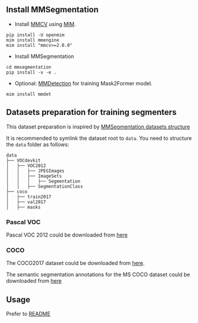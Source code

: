 ## Install MMSegmentation
* Install [MMCV](https://github.com/open-mmlab/mmcv) using [MIM](https://github.com/open-mmlab/mim).

```shell
pip install -U openmim
mim install mmengine
mim install "mmcv>=2.0.0"
```
* Install MMSegmentation
```shell
cd mmsegmentation
pip install -v -e .
```

* Optional: [MMDetection](https://github.com/open-mmlab/mmdetection) for training Mask2Former model.
```shell
mim install mmdet
```

## Datasets preparation for training segmenters
This dataset preparation is inspired by [MMSegmentation datasets structure](https://github.com/open-mmlab/mmsegmentation/blob/e64548fda0221ad708f5da29dc907e51a644c345/docs/en/user_guides/2_dataset_prepare.md)

It is recommended to symlink the dataset root to `data`.
You need to structure the `data` folder as follows:
```none
data
├── VOCdevkit
│   ├── VOC2012
│   │   ├── JPEGImages
│   │   ├── ImageSets
│   │   │   ├── Segmentation
│   │   ├── SegmentationClass
├── coco
│   ├── train2017
│   ├── val2017
│   ├── masks
```

### Pascal VOC
Pascal VOC 2012 could be downloaded from [here](http://host.robots.ox.ac.uk/pascal/VOC/voc2012/VOCtrainval_11-May-2012.tar)


### COCO
The COCO2017 dataset could be downloaded from [here](https://cocodataset.org/#download). 

The semantic segmentation annotations for the MS COCO dataset could be downloaded from [here](https://drive.google.com/file/d/1pRE9SEYkZKVg0Rgz2pi9tg48j7GlinPV/view?usp=sharing)

## Usage
Prefer to [README](README.md)